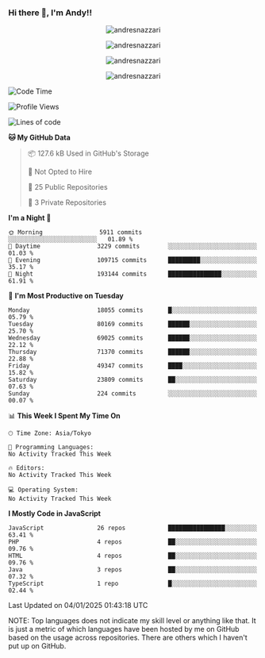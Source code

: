 ### Hi there 👋, I'm Andy!!

<p align="center" >
  <img src="https://github-profile-trophy.vercel.app/?username=AndresNazzari&theme=dracula&column=-1" alt="andresnazzari"/>
</p>

<p align="center">
  <img  src="https://github-readme-stats.vercel.app/api?username=AndresNazzari&count_private=true&show_icons=true&theme=dracula" alt="andresnazzari"/>
</p>
<p align="center">
  <img  src="https://github-readme-stats.vercel.app/api/top-langs/?username=AndresNazzari&layout=compact" alt="andresnazzari"/>
</p>
<p align="center" >
  <img src="https://github-readme-stats.vercel.app/api/wakatime?username=AndresNazzari" alt="andresnazzari"/>
</p>

<!--START_SECTION:waka-->
![Code Time](http://img.shields.io/badge/Code%20Time-966%20hrs%209%20mins-blue)

![Profile Views](http://img.shields.io/badge/Profile%20Views-0-blue)

![Lines of code](https://img.shields.io/badge/From%20Hello%20World%20I%27ve%20Written-54.4%20million%20lines%20of%20code-blue)

**🐱 My GitHub Data** 

> 📦 127.6 kB Used in GitHub's Storage 
 > 
> 🚫 Not Opted to Hire
 > 
> 📜 25 Public Repositories 
 > 
> 🔑 3 Private Repositories 
 > 
**I'm a Night 🦉** 

```text
🌞 Morning                5911 commits        ░░░░░░░░░░░░░░░░░░░░░░░░░   01.89 % 
🌆 Daytime                3229 commits        ░░░░░░░░░░░░░░░░░░░░░░░░░   01.03 % 
🌃 Evening                109715 commits      █████████░░░░░░░░░░░░░░░░   35.17 % 
🌙 Night                  193144 commits      ███████████████░░░░░░░░░░   61.91 % 
```
📅 **I'm Most Productive on Tuesday** 

```text
Monday                   18055 commits       █░░░░░░░░░░░░░░░░░░░░░░░░   05.79 % 
Tuesday                  80169 commits       ██████░░░░░░░░░░░░░░░░░░░   25.70 % 
Wednesday                69025 commits       ██████░░░░░░░░░░░░░░░░░░░   22.12 % 
Thursday                 71370 commits       ██████░░░░░░░░░░░░░░░░░░░   22.88 % 
Friday                   49347 commits       ████░░░░░░░░░░░░░░░░░░░░░   15.82 % 
Saturday                 23809 commits       ██░░░░░░░░░░░░░░░░░░░░░░░   07.63 % 
Sunday                   224 commits         ░░░░░░░░░░░░░░░░░░░░░░░░░   00.07 % 
```


📊 **This Week I Spent My Time On** 

```text
🕑︎ Time Zone: Asia/Tokyo

💬 Programming Languages: 
No Activity Tracked This Week

🔥 Editors: 
No Activity Tracked This Week

💻 Operating System: 
No Activity Tracked This Week
```

**I Mostly Code in JavaScript** 

```text
JavaScript               26 repos            ████████████████░░░░░░░░░   63.41 % 
PHP                      4 repos             ██░░░░░░░░░░░░░░░░░░░░░░░   09.76 % 
HTML                     4 repos             ██░░░░░░░░░░░░░░░░░░░░░░░   09.76 % 
Java                     3 repos             ██░░░░░░░░░░░░░░░░░░░░░░░   07.32 % 
TypeScript               1 repo              █░░░░░░░░░░░░░░░░░░░░░░░░   02.44 % 
```




 Last Updated on 04/01/2025 01:43:18 UTC
<!--END_SECTION:waka-->

NOTE: Top languages does not indicate my skill level or anything like that. It is just a metric of which languages have been hosted by me on GitHub based on the usage across repositories. There are others which I haven't put up on GitHub.

<!-- Here are some ideas to get you started:

-   🔭 I’m currently working on ...
-   🌱 I’m currently learning ...
-   👯 I’m looking to collaborate on ...
-   🤔 I’m looking for help with ...
-   💬 Ask me about ...
-   📫 How to reach me: ...
-   😄 Pronouns: ...
-   ⚡ Fun fact: ... -->

